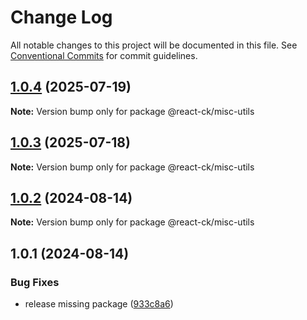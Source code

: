 # Change Log

All notable changes to this project will be documented in this file.
See [Conventional Commits](https://conventionalcommits.org) for commit guidelines.

## [1.0.4](https://github.com/abelflopes/react-ck/compare/@react-ck/misc-utils@1.0.3...@react-ck/misc-utils@1.0.4) (2025-07-19)

**Note:** Version bump only for package @react-ck/misc-utils





## [1.0.3](https://github.com/abelflopes/react-ck/compare/@react-ck/misc-utils@1.0.2...@react-ck/misc-utils@1.0.3) (2025-07-18)

**Note:** Version bump only for package @react-ck/misc-utils





## [1.0.2](https://github.com/abelflopes/react-ck/compare/@react-ck/misc-utils@1.0.1...@react-ck/misc-utils@1.0.2) (2024-08-14)

**Note:** Version bump only for package @react-ck/misc-utils





## 1.0.1 (2024-08-14)


### Bug Fixes

* release missing package ([933c8a6](https://github.com/abelflopes/react-ck/commit/933c8a63dc7d8b24c1e57a699526a238e4872531))
